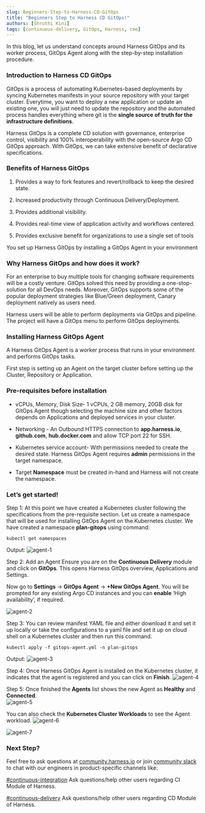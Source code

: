 ```yaml
---
slug: Beginners-Step-to-Harness-CD-GitOps
title: "Beginners Step to Harness CD GitOps!"
authors: [Shruthi Kini]
tags: [continuous-delivery, GitOps, Harness, cme]
---
```


In this blog, let us understand concepts around Harness GitOps and its worker process, GitOps Agent along with the step-by-step installation procedure.

### Introduction to Harness CD GitOps

GitOps is a process of automating Kubernetes-based deployments by syncing Kubernetes manifests in your source repository with your target cluster. Everytime, you want to deploy a new application or update an existing one, you will just need to update the repository and the automated process handles everything where git is the **single source of truth for the infrastructure definitions**. 

Harness GitOps is a complete CD solution with governance, enterprise control, visibility and 100% interoperability with the open-source Argo CD GitOps approach. With GitOps, we can take extensive benefit of declarative specifications. 

### Benefits of Harness GitOps

1. Provides a way to fork features and revert/rollback to keep the desired state.

2. Increased productivity through Continuous Delivery/Deployment.

3. Provides additional visibility.

4. Provides real-time view of application activity and workflows centered.

5. Provides exclusive benefit for organizations to use a single set of tools

You set up Harness GitOps by installing a GitOps Agent in your environment

### Why Harness GitOps and how does it work?

For an enterprise to buy multiple tools for changing software requirements will be a costly venture. GitOps solved this need by providing a one-stop-solution for all DevOps needs. Moreover, GitOps supports some of the popular deployment strategies like Blue/Green deployment, Canary deployment natively as users need.

Harness users will be able to perform deployments via GitOps and pipeline. The project will have a GitOps menu to perform GitOps deployments.

### Installing Harness GitOps Agent

A Harness GitOps Agent is a worker process that runs in your environment and performs GitOps tasks.

First step is setting up an Agent on the target cluster before setting up the Cluster, Repository or Application.

### Pre-requisites before installation

* vCPUs, Memory, Disk Size- 1 vCPUs, 2 GB memory, 20GB disk for GitOps Agent though selecting the machine size and other factors depends on Applications and deployed services in your cluster.

* Networking - An Outbound HTTPS connection to **app.harness.io**, **github.com**, **hub.docker.com** and allow TCP port 22 for SSH.

* Kubernetes service account- With permissions needed to create the desired state. Harness GitOps Agent requires **admin** permissions in the target namespace.

* Target **Namespace** must be created in-hand and Harness will not create the namespace.

### Let’s get started!

Step 1: At this point we have created a Kubernetes cluster following the specifications from the pre-requisite section. Let us create a namespace that will be used for installing GitOps Agent on the Kubernetes cluster. We have created a namespace **plan-gitops** using command:

```
kubectl get namespaces
```
Output:
![agent-1](./gitops-agent-1.png) 

Step 2: Add an Agent
Ensure you are on the **Continuous Delivery** module and click on **GitOps**. This opens Harness GitOps overview, Applications and Settings. 

Now go to **Settings** -> **GitOps Agent** -> **+New GitOps Agent**. You will be prompted for any existing Argo CD instances and you can **enable** ‘High availability’, if required.

![agent-2](./gitops-agent-2.png) 

Step 3: You can review manifest YAML file and either download it and set it up locally or take the configurations to a yaml file and set it up on cloud shell on a Kubernetes cluster and then run this command.

``` 
kubectl apply -f gitops-agent.yml -n plan-gitops
```

Output:
![agent-3](./gitops-agent-3.png) 

Step 4: Once Harness GitOps Agent is installed on the Kubernetes cluster, it indicates that the agent is registered and you can click on **Finish**.
![agent-4](./gitops-agent-4.png)   

Step 5: Once finished the **Agents** list shows the new Agent as **Healthy** and **Connected**.   
![agent-5](./gitops-agent-5.png) 

You can also check the **Kubernetes Cluster Workloads** to see the Agent workload.
![agent-6](./gitops-agent-6.png) 

![agent-7](./gitops-agent-7.png)  

### Next Step?

Feel free to ask questions at [community.harness.io](https://community.harness.io/c/harness/7) or join [community slack](https://join.slack.com/t/harnesscommunity/shared_invite/zt-y4hdqh7p-RVuEQyIl5Hcx4Ck8VCvzBw) to chat with our engineers in product-specific channels like:

[#continuous-integration](https://join.slack.com/t/harnesscommunity/shared_invite/zt-y4hdqh7p-RVuEQyIl5Hcx4Ck8VCvzBw) Ask questions/help other users regarding CI Module of Harness.

[#continuous-delivery](https://join.slack.com/t/harnesscommunity/shared_invite/zt-y4hdqh7p-RVuEQyIl5Hcx4Ck8VCvzBw) Ask questions/help other users regarding CD Module of Harness.
